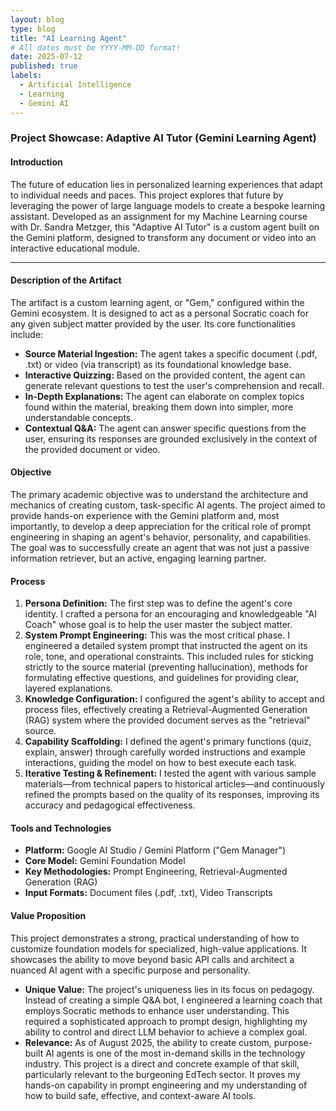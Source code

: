 ```yaml
---
layout: blog
type: blog
title: "AI Learning Agent"
# All dates must be YYYY-MM-DD format!
date: 2025-07-12
published: true
labels:
  - Artificial Intelligence
  - Learning
  - Gemini AI
---
```


### **Project Showcase: Adaptive AI Tutor (Gemini Learning Agent)**

#### **Introduction**

The future of education lies in personalized learning experiences that adapt to individual needs and paces. This project explores that future by leveraging the power of large language models to create a bespoke learning assistant. Developed as an assignment for my Machine Learning course with Dr. Sandra Metzger, this "Adaptive AI Tutor" is a custom agent built on the Gemini platform, designed to transform any document or video into an interactive educational module.

---

#### **Description of the Artifact**

The artifact is a custom learning agent, or "Gem," configured within the Gemini ecosystem. It is designed to act as a personal Socratic coach for any given subject matter provided by the user. Its core functionalities include:

* **Source Material Ingestion:** The agent takes a specific document (.pdf, .txt) or video (via transcript) as its foundational knowledge base.
* **Interactive Quizzing:** Based on the provided content, the agent can generate relevant questions to test the user's comprehension and recall.
* **In-Depth Explanations:** The agent can elaborate on complex topics found within the material, breaking them down into simpler, more understandable concepts.
* **Contextual Q&A:** The agent can answer specific questions from the user, ensuring its responses are grounded exclusively in the context of the provided document or video.

#### **Objective**

The primary academic objective was to understand the architecture and mechanics of creating custom, task-specific AI agents. The project aimed to provide hands-on experience with the Gemini platform and, most importantly, to develop a deep appreciation for the critical role of prompt engineering in shaping an agent's behavior, personality, and capabilities. The goal was to successfully create an agent that was not just a passive information retriever, but an active, engaging learning partner.

#### **Process**

1.  **Persona Definition:** The first step was to define the agent's core identity. I crafted a persona for an encouraging and knowledgeable "AI Coach" whose goal is to help the user master the subject matter.
2.  **System Prompt Engineering:** This was the most critical phase. I engineered a detailed system prompt that instructed the agent on its role, tone, and operational constraints. This included rules for sticking strictly to the source material (preventing hallucination), methods for formulating effective questions, and guidelines for providing clear, layered explanations.
3.  **Knowledge Configuration:** I configured the agent's ability to accept and process files, effectively creating a Retrieval-Augmented Generation (RAG) system where the provided document serves as the "retrieval" source.
4.  **Capability Scaffolding:** I defined the agent's primary functions (quiz, explain, answer) through carefully worded instructions and example interactions, guiding the model on how to best execute each task.
5.  **Iterative Testing & Refinement:** I tested the agent with various sample materials—from technical papers to historical articles—and continuously refined the prompts based on the quality of its responses, improving its accuracy and pedagogical effectiveness.

#### **Tools and Technologies**

* **Platform:** Google AI Studio / Gemini Platform ("Gem Manager")
* **Core Model:** Gemini Foundation Model
* **Key Methodologies:** Prompt Engineering, Retrieval-Augmented Generation (RAG)
* **Input Formats:** Document files (.pdf, .txt), Video Transcripts

#### **Value Proposition**

This project demonstrates a strong, practical understanding of how to customize foundation models for specialized, high-value applications. It showcases the ability to move beyond basic API calls and architect a nuanced AI agent with a specific purpose and personality.

* **Unique Value:** The project's uniqueness lies in its focus on pedagogy. Instead of creating a simple Q&A bot, I engineered a learning coach that employs Socratic methods to enhance user understanding. This required a sophisticated approach to prompt design, highlighting my ability to control and direct LLM behavior to achieve a complex goal.
* **Relevance:** As of August 2025, the ability to create custom, purpose-built AI agents is one of the most in-demand skills in the technology industry. This project is a direct and concrete example of that skill, particularly relevant to the burgeoning EdTech sector. It proves my hands-on capability in prompt engineering and my understanding of how to build safe, effective, and context-aware AI tools.